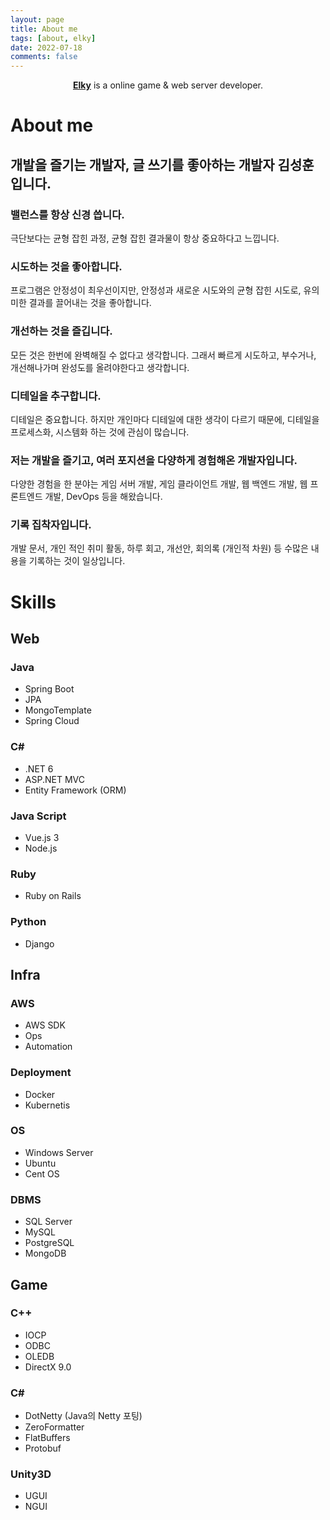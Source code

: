 ```yaml
---
layout: page
title: About me
tags: [about, elky]
date: 2022-07-18
comments: false
---
```

    
<center><a href="https://elky84.github.io/resume"><b>Elky</b></a> is a online game & web server developer.</center>

# About me

## 개발을 즐기는 개발자, 글 쓰기를 좋아하는 개발자 김성훈입니다.

### 밸런스를 항상 신경 씁니다. 

극단보다는 균형 잡힌 과정, 균형 잡힌 결과물이 항상 중요하다고 느낍니다.

### 시도하는 것을 좋아합니다. 

프로그램은 안정성이 최우선이지만, 안정성과 새로운 시도와의 균형 잡힌 시도로, 유의미한 결과를 끌어내는 것을 좋아합니다.

### 개선하는 것을 즐깁니다. 

모든 것은 한번에 완벽해질 수 없다고 생각합니다. 그래서 빠르게 시도하고, 부수거나, 개선해나가며 완성도를 올려야한다고 생각합니다.

### 디테일을 추구합니다. 

디테일은 중요합니다. 하지만 개인마다 디테일에 대한 생각이 다르기 때문에, 디테일을 프로세스화, 시스템화 하는 것에 관심이 많습니다.

### 저는 개발을 즐기고, 여러 포지션을 다양하게 경험해온 개발자입니다.

다양한 경험을 한 분야는 게임 서버 개발, 게임 클라이언트 개발, 웹 백엔드 개발, 웹 프론트엔드 개발, DevOps 등을 해왔습니다.

### 기록 집착자입니다.

개발 문서, 개인 적인 취미 활동, 하루 회고, 개선안, 회의록 (개인적 차원) 등 수많은 내용을 기록하는 것이 일상입니다.


# Skills

## Web

### Java
* Spring Boot
* JPA
* MongoTemplate
* Spring Cloud

### C#
* .NET 6
* ASP.NET MVC
* Entity Framework (ORM)

### Java Script
* Vue.js 3
* Node.js

### Ruby
* Ruby on Rails

### Python
* Django

## Infra
### AWS
* AWS SDK
* Ops
* Automation

### Deployment
* Docker
* Kubernetis

### OS
* Windows Server
* Ubuntu
* Cent OS

### DBMS
* SQL Server
* MySQL
* PostgreSQL
* MongoDB

## Game
### C++
* IOCP
* ODBC
* OLEDB
* DirectX 9.0

### C#
* DotNetty (Java의 Netty 포팅)
* ZeroFormatter
* FlatBuffers
* Protobuf

### Unity3D
* UGUI
* NGUI